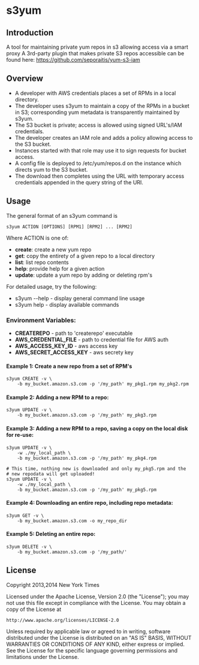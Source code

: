 # s3yum

## Introduction
A tool for maintaining private yum repos in s3 allowing access via a smart proxy 
A 3rd-party plugin that makes private S3 repos accessible can be found here: https://github.com/seporaitis/yum-s3-iam

## Overview

 * A developer with AWS credentials places a set of RPMs in a local directory.
 * The developer uses s3yum to maintain a copy of the RPMs in a bucket in S3; corresponding yum metadata is transparently maintained by s3yum.
 * The S3 bucket is private; access is allowed using signed URL's/IAM credentials.
 * The developer creates an IAM role and adds a policy allowing access to the S3 bucket.
 * Instances started with that role may use it to sign requests for bucket access.
 * A config file is deployed to /etc/yum/repos.d on the instance which directs yum to the S3 bucket.
 * The download then completes using the URL with temporary access credentials appended in the query string of the URI.

## Usage
The general format of an s3yum command is

    s3yum ACTION [OPTIONS] [RPM1] [RPM2] ... [RPM2]
    
Where ACTION is one of:
 * **create**: create a new yum repo
 * **get**: copy the entirety of a given repo to a local directory
 * **list**: list repo contents
 * **help**: provide help for a given action
 * **update**: update a yum repo by adding or deleting rpm's

For detailed usage, try the following:
 * s3yum --help - display general command line usage
 * s3yum help - display available commands

### Environment Variables:
 * **CREATEREPO** - path to 'createrepo' executable
 * **AWS\_CREDENTIAL\_FILE** - path to credential file for AWS auth
 * **AWS\_ACCESS\_KEY\_ID** - aws access key
 * **AWS\_SECRET\_ACCESS\_KEY** - aws secrety key

#### Example 1: Create a new repo from a set of RPM's
    s3yum CREATE -v \
        -b my_bucket.amazon.s3.com -p '/my_path' my_pkg1.rpm my_pkg2.rpm

#### Example 2: Adding a new RPM to a repo:
    s3yum UPDATE -v \
        -b my_bucket.amazon.s3.com -p '/my_path' my_pkg3.rpm

#### Example 3: Adding a new RPM to a repo, saving a copy on the local disk for re-use:
    s3yum UPDATE -v \
        -w ./my_local_path \
        -b my_bucket.amazon.s3.com -p '/my_path' my_pkg4.rpm

    # This time, nothing new is downloaded and only my_pkg5.rpm and the
    # new repodata will get uploaded!
    s3yum UPDATE -v \
        -w ./my_local_path \
        -b my_bucket.amazon.s3.com -p '/my_path' my_pkg5.rpm

#### Example 4: Downloading an entire repo, including repo metadata:
    s3yum GET -v \
        -b my_bucket.amazon.s3.com -o my_repo_dir
 
#### Example 5: Deleting an entire repo:
    s3yum DELETE -v \
        -b my_bucket.amazon.s3.com -p '/my_path/'
 
## License
Copyright 2013,2014 New York Times

Licensed under the Apache License, Version 2.0 (the "License");
you may not use this file except in compliance with the License.
You may obtain a copy of the License at

    http://www.apache.org/licenses/LICENSE-2.0

Unless required by applicable law or agreed to in writing, software
distributed under the License is distributed on an "AS IS" BASIS,
WITHOUT WARRANTIES OR CONDITIONS OF ANY KIND, either express or implied.
See the License for the specific language governing permissions and
limitations under the License.
